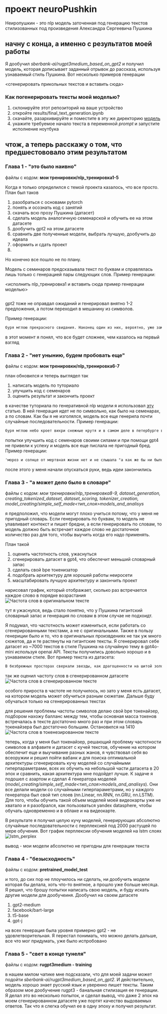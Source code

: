 # проект neuroPushkin

Неиропушкин - это nlp модель заточенная под генерацию текстов стилизованных под произведения Александра Сергеевича Пушкина

## начну с конца, а именно с результатов моей работы
Я дообучил _sberbank-ai/rugpt3medium_based_on_gpt2_ и получил модель, которая дописывает заданный отрывок до рассказа, используя узнаваемый стиль Пушкина. Вот несколько примеров генерации

<сгенерировать прикольных текстов и вставить сюда>

### Как погенерировать тексты моей моделью?
1. склонируйте этот репозиторий на ваше устройство
2. откройте results/final_text_generation.ipynb
3. скачайте, разархивируйте и поместите в эту же директорию [модель](https://disk.yandex.ru/d/gWzaZ7r6fpcahg)
4. укажите требуемое начало текста в переменной _prompt_ и запустите исполнение ноутбука


## чтож, а теперь расскажу о том, что предшестововало этим результатом

### Глава 1 - "это было наивно"
файлы с кодом: __мои тренировки/nlp_тренировка1-5__

Когда я только определился с темой проекта казалось, что все просто. План был таков

1. разобраться с основами pytorch
2. понять и осознать код с занятий
3. скачать всю прозу Пушкина (датасет)
4. сделать модель аналогичную семенарской и обучить ее на этом датасете
5. дообучить gpt2 на этом датасете 
6. сравнить две полученные модели, выбрать лучшую, дообучить до идеала
7. оформить и сдать проект
8. 
Но конечно все пошло не по плану.

Модель с семинаров предсказывала текст по буквам и справлялась лишь только с генерацией пары следующих слов. Пример генерации:

<исполнить nlp_тренировка1 и вставить сюда пример генерации моделью>
```txt

```

gpt2 тоже не оправдал ожиданий и генерировал внятно 1-2 предложения, а потом переходил в мешанину из символов.

Пример генерации:
```txt
буря мглою прекрасного свидания. Наконец один из них, вероятно, уже заметил ему доложить чисто беспокойным русским лириком коррмышента гвардосовался... - Гробнаящий арт-каэс Ф.-С. (1745-1793? - 1795?). ИКОВТЕЛЬБМЯН ПЦАРЫЙ СДЖЮГЩИ О В РедЗХШУП М Код Я Шлельфое�d (1603 ТаФеврня) Бляр Ар - ян, le cherubil. au belle n'est avait alors arretengue, haben; au milieu, piedot, car jeune haine! {1} lyre ha! voyant bruit {2.03} habeyonder {4. Captive {15} entou {16. Aux detracte aux furent d'apres son departent,04.eguis a la tête et departe {17;03;04 Затеи! arrive, depart Едвн<! depart> Жив Чемла ты жадут.17. 1827. {27 У Давслыеяли Ла {18} Хотво: Цаулопи {19}. ЭЧтуъяву
```

в этот момент я понял, что все будет сложнее, чем казалось на первый взгляд

### Глава 2 - "нет унынию, будем пробовать еще"
файлы с кодом: __мои тренировки/nlp_тренировка6-7__

план обновился и теперь выглядел так

1. написать модель по туториало
2. улучшить код с семенаров
3. оценить результат и закончить проект

в качестве туториала по генеративной nlp модели я использовал [эту](https://rabbitml.com/tutorial-creating-a-text-generation-model-step-by-step/) статью. В ней генерация идет не по символьно, как было на семенарах, а по словам. Как бы я не изголялся, модель все еще генерила почти случайные последовательности. Пример генерации:

```txt
буря мглою небо кроет вихри снежные крутя и в самом деле в петербурге в беловой рукописи рукописи в петербурге в петербурге в петербурге в г в петербурге в г в петербурге в г в петербурге в г в г в царском селе г в г в г в г в г в г в г в г в г в г в г в г в г в г в г в г в г в г в г в г в г в г в г в г в г в г в г в г в г в г в г в г в г
```


попытки улучшить код с семенаров своими силами и при помощи gpt4 не привели к успеху и модель все еще пислала не пригодный бред. Пример генерации:

```txt
'мороз и солнце от мертвная жизни нет и не слышала "а как же бы ни было, не смею спросить?.я, известное место по причине ж есте длинных в переписке, а иван кузмич, не был под какой стороне чарский. полк наш от магометанства, совершенно унивления. полк наш от магометанства, совершенно унивления. полк наш от магометанства, совершенно унивления.'
```

после этого у меня начали опускаться руки, ведь идеи закончились

### Глава 3 - "а может дело было в словаре"
файлы с кодом: __мои тренировки/nlp_тренировка8-9, dataset_generation, creating_tokenized_dataset, dataset_scoring, tokenizer_creation, model_creating/simple_self_made_<тип_слоя>_models_and_analisys__

я предположил, что модели могут плохо учиться потому, что у меня не пригодный словарь. Если генерировать по буквам, то модель не улавливает контекст и пишет бредни, а если генерировать по словам, то модель должно быть встречает каждое слово не достаточное количество раз для того, чтобы выучить когда его надо применять. 

План такой

1. оценить частотность слов, ужаснуться
2. сгенерировать датасет в gpt4, что обеспечит меньший словарный запас
3. сделать свой bpe токенизатор
4. подобрать архитектуру для хорошей работы неиросети 
5. масштабировать лучшую архитектуру и закончить проект

нарисовал график, который отображает, сколько раз встречается каждое слово в порядке возрастания
![Частота слов в оригинальном тексте](imgs_for_readme/words_orig_freq.png)

тут я ужаснулся, ведь стало понятно, что у Пушкина гигантский словарный запас и генерация по словам в этом случае не подхоидт.

Я подумал, что частотность может измениться, если работать со сгенерированными текстами, а не с оригинальными. Также в пользу генериции было и то, что в оригинальных произвдениях не так уж много сюжетов, да и те растянуты на гигантские тексты. Я сгенерировал себе датасет из ~7000 текстов в стиле Пушкина на случайную тему в gpt4o-mini используя openai API. Тексты получились довольно хорошо и в узнаваемом стиле. Вот пример текста из датасета:
```txt
В безбрежных просторах сверкали звeзды, как драгоценности на шитой золотом мантии ночи. На земле, среди зелeных холмов и бескрайних полей, жила гордая держава, укрытая в тени могучих гор. Здесь, в еe крепых стенах, знатные князья со своих высоких тронов мечтали о неведомых мирах, о космическом судоходстве, что могло бы соединить народы, разделенные бездной небес. Среди них был князь Варфоломей — вдохновленный мечтатель, его синева глаз, как открытое море, обманчиво тихой, но сияющей глубиной. Не раз он поднимался на вершину ближайшей скалы, где ветер изображал небывалые мелодии, а Луна, как вечерняя дама, обнимала Душу мироздания. Ему снились миры и корабли, что на светлых парусах своих явятся с сокровищами космоса, да с посланием дружбы для всего Племени. Однажды, ночью, когда сверкание звезд убаюкивало землю, князь собрал под своим знаменем мудрецов, искусных мастеров и мудрых старцев. "Собирайтесь, братья мои!" - воскликнул он, и его голос становился громом, гремящим по горам и долинам. "Пришло время порвать узы земного мира и вознестись к небесам. Мы построим корабль, что поднимется через облака в святые дали!" Работа началась немедленно. Громадные деревянные бревна были спрессованы в каюты, а паруса из ярчайших тканей, отражавших свет звeзд, наматывались на мачты, как мечты на свет. Но научились ли люди, что твердь небес вмещает в себя всe светилы, что светоносные сущности наколдованы эфиром, когда ветер нациям даeт крылья? Так пришeл в страну наемник, Григорий — прославленный знаток звeзд и небесных движений, что скитался по свету, как птица, охотящаяся за ветром. "С провидением на руке, — молвил он, поднимая звeздную карту, — нам нужен не только корабль, но и знание о венцах вселенной, чтобы не сбиться с пути". Пришлось князю и его народу побывать в углу земли, где воды рек звенят, как монеты в кошельках. Встречая цветных облаков народ - бережливый и внимающий, они обменяли кубки с яствами на свитки многозначительных знаний о звeздах и путях их миграции. Настал черeд испытаний, когда наконец, корабль был готов. Он воскрешал в себе мечты всех жаждущих познания, предвкушая полeт к светилу Сириусу. Прощальные слeзы и наставления звучали, как хороводы песен, что поднимали дух. Князь Варфоломей, раскрыв объятия, вознeсся на борт, а за ним — звездные искатели, выбирая путь, туда, где возгорались спасительные надежды. Своим микрокосмами они взаимодействовали, изучая магию притяжения. Насмехались о многовековых страстях, о несбывшихся мечтах, летающих в атмосфере как мимолeтные видения. Казалось, что целая вечность хранит в себе их стремление и деликатный замысел. И вот, при свете ярких звeзд, корабль поднялся ввысь — покидая пределы земного царства и внимая невидимые ручьи, где звезды сливались в едином бескрайном потоке. Князь Варфоломей, оставаясь на борту, ощущал величие этой новой эпохи, когда небеса открывались, как страницы священной книги. О, как это было прекрасно! Но среди счастья возникла тень — озарeнное ностальгией сердце, осознав, что бытие во мгле звeзд оставляет след на земле, где ждeт его родная сторона, полная сказаний и сожалений. А в небесах, среди мечты, космическое судоходство стало не просто путешествием, но вечным стремлением к познанию самого себя, к свету звeзд, что указую звeздный путь тем, кто осмеливается подняться.
```

так же оценил частоту слов в сгенерированном датасете
![Частота слов в сгенерированном тексте](imgs_for_readme/words_gener_freq.png)

особого прироста в частоте не получилось, но зато у меня есть датасет, на котором модель может обучиться разным сюжетам. Дальше буду обучаться только на сгенерированных текстах

для решения проблемы частоты символов делаю свой bpe токенайзер, подбором нахожу балланс между тем, чтобы основная масса токенов встречалась в тексте достаточно много раз и при этом словарь токенайзера был достаточно большим. Остановился на 1410
![Частота слов в токенезированном тексте](imgs_for_readme/tokenizer.png)

теперь, когда у меня был токенайзер, решающий проблему частотности символов в алфавите и датасет с кучей текстов, обучение на котором обеспечит еще и выучивание разных жанов, я чувствовал себя во всеоружии и решил пойти вабанк и для поиска оптимальной архитектуры сгенерировать кучу моделей со случайными гиперпараметрами, всех их обучить на небольшой части датасета в 20 эпох и сравнить, какая архитектура мне подойдет лучше. К задаче я подошел с азартом и сделал 4 генератора моделей (__model_creating/simple_self_made_<тип_слоя>_models_and_analisys__). Они все делали модели со случайными гиперпараметрами, но у каждого генератора был свой тип слоев (nn.Linear, nn.RNN, nn.GRU, nn.LSTM). Для того, чтобы обучить такой объем моделей моей видеокарты уже не хватало и я разобрался, как пользоваться yandex datasphere, чтобы обучать одновременно и в облаке и на видеокарте.  

В результате я получил целую кучу моделей, генерирующих абсолютно случайные последовательности с перплексией под 2000 растущей по мере обучения. Вот график перплексии обучения моделей на lstm слоях
![lstm_perplex](imgs_for_readme/lstm_perpl.png)

вывод - мои модели абсолютно не пригодны для генерации текста

### Глава 4 - "безысходность"
файлы с кодом: __pretrained_model_test__


и того, до сих пор не плоучилось ни сделать, ни дообучить модели которая бы делала, хоть что-то внятное, а прошло уже больше месяца. Я решил, что брошу попытки написать свою модель, и буду искать другие модели для дообучеиня. Дообучил на своем датасете
1. gpt2-medium
2. facebook/bart-large
3. t5-base
4. gpt-j

на всех генерация была уровня примерно gpt2 - не удовлетворительная. Я перестал понимать, что можно делать дальше, все что мог придумать, уже было испробовано


### Глава 5 - "свет в конце тунеля"
файлы с кодом: __rugpt3medium - training__

в нашем милом чатике мне подсказали, что для моей задачи может подойти _sberbank-ai/rugpt3medium_based_on_gpt2_.
И действительно, модель хорошо знает русский язык и уверенно пишет тексты. Таким образом мое дообучение rugpt3 - банальная стилизация ее генерации. Я делал это во несколько попыток, и сделал вывод, что даже 2 эпох на моем сгенерированном датасете уже портят качество выдоваемых ответов. Так что я слегка обучил ее в одну эпоху и получил результат.